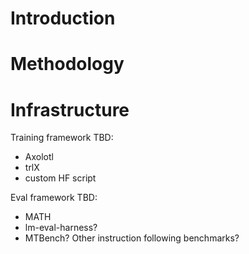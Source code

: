 # Introduction

# Methodology

# Infrastructure

Training framework TBD:
- Axolotl
- trlX
- custom HF script

Eval framework TBD:
- MATH
- lm-eval-harness?
- MTBench? Other instruction following benchmarks?
